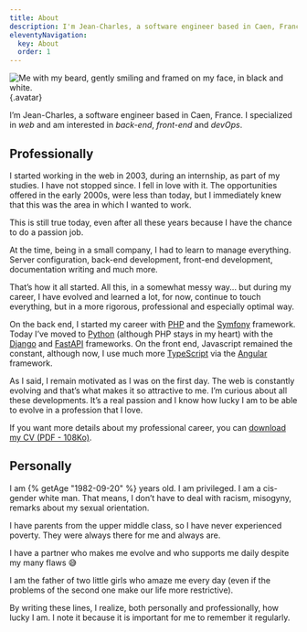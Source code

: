 ```yaml
---
title: About
description: I'm Jean-Charles, a software engineer based in Caen, France. I specialized in web development and I'm interested in back-end, front-end and devOps.
eleventyNavigation:
  key: About
  order: 1
---
```

![Me with my beard, gently smiling and framed on my face, in black and white.](/assets/images/avatar.png){.avatar}

I’m Jean-Charles, a software engineer based in Caen, France. I specialized in _web_ and am interested in _back-end_, _front-end_ and _devOps_.

## Professionally

I started working in the web in 2003, during an internship, as part of my studies. I have not stopped since. I fell in love with it. The opportunities offered in the early 2000s, were less than today, but I immediately knew that this was the area in which I wanted to work.

This is still true today, even after all these years because I have the chance to do a passion job.

At the time, being in a small company, I had to learn to manage everything. Server configuration, back-end development, front-end development, documentation writing and much more.

That’s how it all started. All this, in a somewhat messy way... but during my career, I have evolved and learned a lot, for now, continue to touch everything, but in a more rigorous, professional and especially optimal way.

On the back end, I started my career with [PHP](https://www.php.net/) and the [Symfony](https://symfony.com/) framework. Today I’ve moved to [Python](https://www.python.org/) (although PHP stays in my heart) with the [Django](https://www.djangoproject.com/) and [FastAPI](https://fastapi.tiangolo.com/) frameworks. On the front end, Javascript remained the constant, although now, I use much more [TypeScript](https://www.typescriptlang.org/) via the [Angular](https://angular.io/) framework.

As I said, I remain motivated as I was on the first day. The web is constantly evolving and that’s what makes it so attractive to me. I’m curious about all these developments. It’s a real passion and I know how lucky I am to be able to evolve in a profession that I love.

If you want more details about my professional career, you can <a href="/assets/documents/cv_software_engineer_jcletousey.pdf" download="cv_software_engineer_jcletousey.pdf">download my CV (PDF - 108Ko)</a>.

## Personally

I am {% getAge "1982-09-20" %} years old. I am privileged. I am a cis-gender white man. That means, I don’t have to deal with racism, misogyny, remarks about my sexual orientation.

I have parents from the upper middle class, so I have never experienced poverty. They were always there for me and always are.

I have a partner who makes me evolve and who supports me daily despite my many flaws 😅

I am the father of two little girls who amaze me every day (even if the problems of the second one make our life more restrictive).

By writing these lines, I realize, both personally and professionally, how lucky I am. I note it because it is important for me to remember it regularly.
